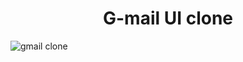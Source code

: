 <h1 align="center"> G-mail UI clone</h1>

![gmail clone](https://user-images.githubusercontent.com/78317220/199171831-011fbbad-dd19-45f8-8339-052595e54c0e.png)
